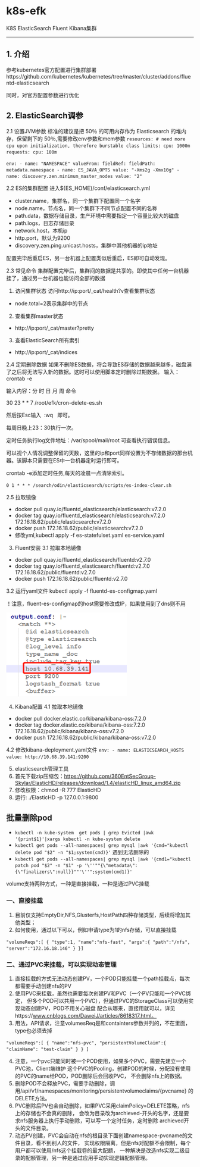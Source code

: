 # k8s-efk
K8S ElasticSearch Fluent Kibana集群

---
## 1. 介绍
参考kubernetes官方配置进行集群部署https://github.com/kubernetes/kubernetes/tree/master/cluster/addons/fluentd-elasticsearch

同时，对官方配置参数进行优化

## 2. ElasticSearch调参
2.1 设置JVM参数
标准的建议是把 50％ 的可用内存作为 Elasticsearch 的堆内存，保留剩下的 50％,需要修改env参数和mem参数
`resources:
	  # need more cpu upon initialization, therefore burstable class
	  limits:
		cpu: 1000m
	  requests:
		cpu: 100m`
			
`env:
	- name: "NAMESPACE"
	  valueFrom:
		fieldRef:
		  fieldPath: metadata.namespace
	- name: ES_JAVA_OPTS
		value: "-Xms2g -Xmx10g"
	- name: discovery.zen.minimum_master_nodes
		value: "2"`

2.2 ES的集群配置
进入${ES_HOME}/conf/elasticsearch.yml

* cluster.name，集群名，同一个集群下配置同一个名字
* node.name，节点名，同一个集群下不同节点配置不同的名称
* path.data，数据存储目录，生产环境中需要指定一个容量比较大的磁盘
* path.logs，日志存储目录
* network.host，本机ip
* http.port，默认为9200
* discovery.zen.ping.unicast.hosts，集群中其他机器的ip地址

配置完毕后重启ES，另一台机器上配置类似后重启，ES即可自动发现。

2.3 常见命令
集群配置完毕后，集群间的数据是共享的。即使其中任何一台机器挂了，通过另一台机器也能访问全部的数据
1. 访问集群状态
访问http://ip:port/_cat/health?v查看集群状态
* node.total=2表示集群中的节点
2. 查看集群master状态
* http://ip:port/_cat/master?pretty
3. 查看ElasticSearch所有索引
* http://ip:port/_cat/indices

2.4 定期删除数据
如果不删除ES数据，将会导致ES存储的数据越来越多，磁盘满了之后将无法写入新的数据。这时可以使用脚本定时删除过期数据。
输入：crontab -e

输入内容：分 时 日 月 周 命令

30 23 * * 7 /root/efk/cron-delete-es.sh

然后按Esc输入  :wq   即可。

每周日晚上23：30执行一次。

定时任务执行log文件地址：/var/spool/mail/root 可查看执行错误信息。


可以视个人情况调整保留的天数，这里的ip和port同样设置为不存储数据的那台机器。该脚本只需要在ES中一台机器定时运行即可。

crontab -e添加定时任务,每天的凌晨一点清除索引。

`0 1 * * * /search/odin/elasticsearch/scripts/es-index-clear.sh`

2.5 拉取镜像
* docker pull quay.io/fluentd_elasticsearch/elasticsearch:v7.2.0
* docker tag quay.io/fluentd_elasticsearch/elasticsearch:v7.2.0 172.16.18.62/public/elasticsearch:v7.2.0
* docker push 172.16.18.62/public/elasticsearch:v7.2.0
* 修改yml,kubectl apply -f es-statefulset.yaml es-service.yaml

3. Fluent安装
3.1 拉取本地镜像
* docker pull quay.io/fluentd_elasticsearch/fluentd:v2.7.0
* docker tag quay.io/fluentd_elasticsearch/fluentd:v2.7.0 172.16.18.62/public/fluentd:v2.7.0
* docker push 172.16.18.62/public/fluentd:v2.7.0

3.2 运行yaml文件
kubectl apply -f fluentd-es-configmap.yaml

！注意，fluent-es-configmap的host需要修改成IP，如果使用到了dns则不用

![fluent配置文件](./fluent-es-configmap.png)

4. Kibana配置
4.1 拉取本地镜像
* docker pull docker.elastic.co/kibana/kibana-oss:7.2.0
* docker tag docker.elastic.co/kibana/kibana-oss:7.2.0 172.16.18.62/public/kibana/kibana-oss:v7.2.0
* docker push 172.16.18.62/public/kibana/kibana-oss:v7.2.0

4.2 修改kibana-deployment.yaml文件
`env:
          - name: ELASTICSEARCH_HOSTS
            value: http://10.68.39.141:9200`

5. elasticsearch管理工具
1. 首先下载zip压缩包：https://github.com/360EntSecGroup-Skylar/ElasticHD/releases/download/1.4/elasticHD_linux_amd64.zip
2. 修改权限：chmod -R 777 ElasticHD
3. 运行: ./ElasticHD -p 127.0.0.1:9800

## 批量删除pod
* `kubectl -n kube-system  get pods | grep Evicted |awk '{print$1}'|xargs kubectl -n kube-system delete`
* `kubectl get pods --all-namespaces| grep mysql |awk '{cmd="kubectl delete pod "$2" -n "$1;system(cmd)}'`
遇到无法删除的
* `kubectl get pods --all-namespaces| grep mysql |awk '{cmd1="kubectl patch pod "$2" -n "$1" -p '\''""{\"metadata\":{\"finalizers\":null}}""'\''";system(cmd1)}'`

volume支持两种方式，一种是直接挂载，一种是通过PVC挂载

### 一、直接挂载
1. 目前仅支持EmptyDir,NFS,Glusterfs,HostPath四种存储类型，后续将增加其他类型；
2. 如何使用，通过以下可以，例如申请type为1的nfs存储，可以直接挂载

`"volumeReqs":[
      	{
      		"type":1,
      		"name":"nfs-fast",
      		"args":{
      			"path":"/nfs",
      			"server":"172.16.18.146"
      		}
      	}]`
		
### 二、通过PVC来挂载，可以实现动态管理
1. 直接挂载的方式无法动态创建PV，一个POD只能挂载一个path挂载点，每次都需要手动创建nfs的PV
2. 使用PVC来挂载，虽然也需要每次创建PV和PVC（一个PV只能和一个PVC绑定，
但多个POD可以共用一个PVC），但通过PVC的StorageClass可以使用实现动态创建PV，POD不用关心磁盘
配合从哪来，直接用就可以，详见https://www.cnblogs.com/DaweiJ/articles/8618317.html。
3. 用法，API请求，注意volumesReq是和containters参数并列的，不在里面，type也必须去掉

`"volumeReqs":[
  	{
  		"name":"nfs-pvc",
  		"persistentVolumeClaim":{
          			"claimName": "test-claim"
        		}
  	}
  ]`
  
4. 注意，一个pvc只能同时被一个POD使用，如果多个PVC，需要先建立一个PVC池，Client端维护
这个PVC的Pooling，创建POD的时候，分配没有使用的PVC的name给POD，POD删除后会回收PVC，
不会删除nfs上的数据。
5. 删除POD不会释放PVC，需要手动删除，调用/api/v1/namespaces/monitoring/persistentvolumeclaims/{pvcname}
的DELETE方法。
6. PVC删除后PV也会自动删除，如果PVC采用claimPolicy=DELETE策略，nfs上的存储也不会真的删除，
会改为目录改为archieved-开头的名字，还是要求nfs服务器上执行手动删除，可以写一个定时任务，定时删除
archieved开头的文件目录。
7. 动态PV创建，PVC会自动在nfs的根目录下面创建namespace-pvcname的文件目录，看不到别人的文件，
实现权限隔离，但是nfs对配额不会限制，每个用户都可以使用/nfs这个挂载卷的最大配额，
一种解决是改造nfs实现二级目录的配额管理，另一种是通过应用手动实现逻辑配额管理。